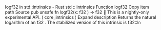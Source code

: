 logf32 in std::intrinsics - Rust
std
::
intrinsics
Function
logf32
Copy item path
Source
pub unsafe fn logf32(x:
f32
) ->
f32
🔬
This is a nightly-only experimental API. (
core_intrinsics
)
Expand description
Returns the natural logarithm of an
f32
.
The stabilized version of this intrinsic is
f32::ln